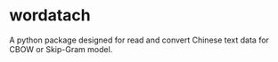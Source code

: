 # wordatach
A python package designed for read and convert Chinese text data for CBOW or Skip-Gram model.

